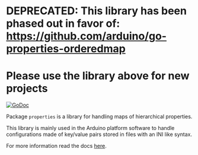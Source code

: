 # **DEPRECATED: This library has been phased out in favor of: https://github.com/arduino/go-properties-orderedmap**

# Please use the library above for new projects

[![GoDoc](https://godoc.org/github.com/arduino/go-properties-map?status.svg)](https://godoc.org/github.com/arduino/go-properties-map)

Package `properties` is a library for handling maps of hierarchical properties.  

This library is mainly used in the Arduino platform software to handle
configurations made of key/value pairs stored in files with an INI like
syntax.

For more information read the docs [here](https://godoc.org/github.com/arduino/go-properties-map).

